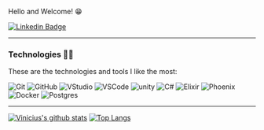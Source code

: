 Hello and Welcome! 😁




[![Linkedin Badge](https://img.shields.io/badge/-LinkedIn-blue?style=flat-square&logo=Linkedin&logoColor)](https://www.linkedin.com/in/vinolivae/)

___
### Technologies 🐱‍💻

These are the technologies and tools I like the most:

![Git](https://img.shields.io/badge/-Git-black?logo=git)
![GitHub](https://img.shields.io/badge/-GitHub-black?logo=github)
![VStudio](https://img.shields.io/badge/-Visual%20Studio-purple?logo=visual-studio)
![VSCode](https://img.shields.io/badge/-VSCode-blue?logo=visual-studio-code)
![unity](https://img.shields.io/badge/-Unity-black?logo=unity)
![C#](https://img.shields.io/badge/-CSharp-blue?logo=c-sharp)
![Elixir](https://img.shields.io/badge/-Elixir-purple?logo=Elixir)
![Phoenix](https://img.shields.io/badge/-Phoenix-orange?logo=phoenix)
![Docker](https://img.shields.io/badge/-Docker-white?logo=Docker)
![Postgres](https://img.shields.io/badge/-Postgres-white?logo=PostgreSql)


___

[![Vinicius's github stats](https://github-readme-stats.vercel.app/api?username=vinolivae&theme=default&show_icons=true&count_private=true&hide_title=true)](https://github.com/vinolivae)
[![Top Langs](https://github-readme-stats.vercel.app/api/top-langs/?username=vinolivae&layout=compact)](https://github.com/vinolivae/github-readme-stats)

<!-- 
**vinolivae/vinolivae** is a ✨ _special_ ✨ repository because its `README.md` (this file) appears on your GitHub profile.

Here are some ideas to get you started:

- 🔭 I’m currently working on ...
- 🌱 I’m currently learning ...
- 👯 I’m looking to collaborate on ...
- 🤔 I’m looking for help with ...
- 💬 Ask me about ...
- 📫 How to reach me: ...
- 😄 Pronouns: ...
- ⚡ Fun fact: ...
-->
